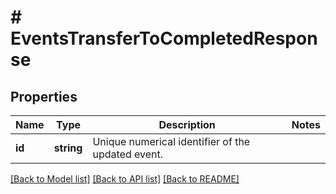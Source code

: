 # # EventsTransferToCompletedResponse

## Properties

Name | Type | Description | Notes
------------ | ------------- | ------------- | -------------
**id** | **string** | Unique numerical identifier of the updated event. | 

[[Back to Model list]](../../README.md#documentation-for-models) [[Back to API list]](../../README.md#documentation-for-api-endpoints) [[Back to README]](../../README.md)


